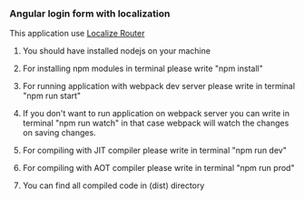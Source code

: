 ### Angular login form with localization

This application use <a target="_blank" href="https://github.com/Greentube/localize-router">Localize Router</a>

1. You should have installed nodejs on your machine

2. For installing npm modules in terminal please write "npm install"

3. For running application with webpack dev server please write in terminal "npm run start"

4. If you don't want to run application on webpack server you can write in terminal "npm run watch" in that case webpack will watch the changes on saving changes.

5. For compiling with JIT compiler please write in terminal "npm run dev"

6. For compiling with AOT compiler please write in terminal "npm run prod"

7. You can find all compiled code in (dist) directory 
